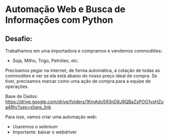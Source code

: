 # **Automação Web e Busca de Informações com Python**
## **Desafio:**

Trabalhamos em uma importadora e compramos e vendemos commodities:

- Soja, Milho, Trigo, Petróleo, etc.

Precisamos pegar na internet, de forma automática, a cotação de todas as commodites e ver se ela está abaixo do nosso preço ideal de compra. Se tiver, precisamos marcar como uma ação de compra para a equipe de operações.

Base de Dados: https://drive.google.com/drive/folders/1KmAdo593nD8J9QBaZxPOG1yxHZua4Rtv?usp=share_link

Para isso, vamos criar uma automação web:

- Usaremos o selenium
- Importante: baixar o webdriver
